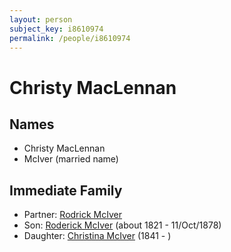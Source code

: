 ```yaml
---
layout: person
subject_key: i8610974
permalink: /people/i8610974
---
```


# Christy MacLennan

## Names

* Christy MacLennan
* McIver (married name)

## Immediate Family

* Partner: [Rodrick McIver](./@53638178@-rodrick-mciver-b-d.md)
* Son: [Roderick McIver](./@91038040@-roderick-mciver-b1821-d1878-10-11.md) (about 1821 - 11/Oct/1878)
* Daughter: [Christina McIver](./@35976399@-christina-mciver-b1841-d.md) (1841 - )

